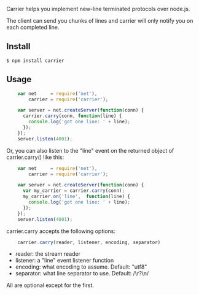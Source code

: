 Carrier helps you implement new-line terminated protocols over node.js.

The client can send you chunks of lines and carrier will only notify you on each completed line.

## Install

    $ npm install carrier
    
## Usage
```javascript
    var net     = require('net'),
        carrier = require('carrier');

    var server = net.createServer(function(conn) {
      carrier.carry(conn, function(line) {
        console.log('got one line: ' + line);
      });
    });
    server.listen(4001);
```
  
Or, you can also listen to the "line" event on the returned object of carrier.carry() like this:
```javascript
    var net     = require('net'),
        carrier = require('carrier');

    var server = net.createServer(function(conn) {
      var my_carrier = carrier.carry(conn);
      my_carrier.on('line',  function(line) {
        console.log('got one line: ' + line);
      });
    });
    server.listen(4001);
```
carrier.carry accepts the following options:
```javascript
    carrier.carry(reader, listener, encoding, separator)
```
* reader: the stream reader
* listener: a "line" event listener function
* encoding: what encoding to assume. Default: "utf8"
* separator: what line separator to use. Default: /\r?\n/

All are optional except for the first.